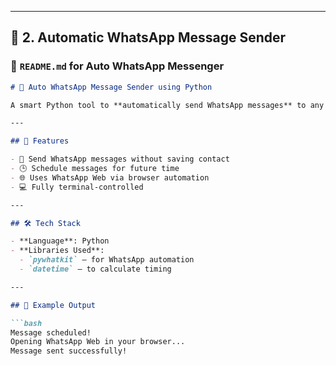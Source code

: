 
---

## 💬 2. Automatic WhatsApp Message Sender

### 📘 `README.md` for Auto WhatsApp Messenger

```markdown
# 💬 Auto WhatsApp Message Sender using Python

A smart Python tool to **automatically send WhatsApp messages** to any number at a scheduled time using the web interface.

---

## 🚀 Features

- 📲 Send WhatsApp messages without saving contact
- 🕒 Schedule messages for future time
- 🌐 Uses WhatsApp Web via browser automation
- 💻 Fully terminal-controlled

---

## 🛠️ Tech Stack

- **Language**: Python  
- **Libraries Used**:
  - `pywhatkit` – for WhatsApp automation
  - `datetime` – to calculate timing

---

## 📸 Example Output

```bash
Message scheduled!
Opening WhatsApp Web in your browser...
Message sent successfully!
